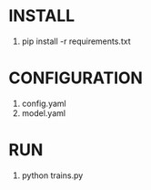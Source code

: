# INSTALL
1. pip install -r requirements.txt

# CONFIGURATION
1. config.yaml
1. model.yaml

# RUN
1. python trains.py